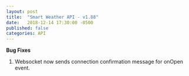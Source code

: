 ```yaml
---
layout: post
title:  "Smart Weather API - v1.88"
date:   2018-12-14 17:30:00 -0500
published: false
categories: API
---
```


**Bug Fixes**
1. Websocket now sends connection confirmation message for onOpen event.
